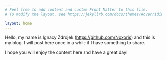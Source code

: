 ```yaml
---
# Feel free to add content and custom Front Matter to this file.
# To modify the layout, see https://jekyllrb.com/docs/themes/#overriding-theme-defaults

layout: home
---
```

Hello, my name is Ignacy Zdrojek (https://github.com/Noxoris) and this is my blog. I will post here once in a while if I have something to share.

I hope you will enjoy the content here and have a great day!